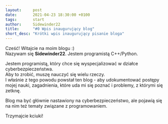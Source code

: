 ```yaml
---
layout:     post
date:       2021-04-23 18:30:00 +0100
tags:       start
author:     Sidewinder22
title:      "#0 Wpis inaugurujący blog"
short_desc: "Krótki wpis inaugurujący pisanie bloga"
---
```


Cześć! Witajcie na moim blogu :)  
Nazywam się **Sidewinder22**. Jestem programistą C++/Python.

Jestem programistą, który chce się wyspecjalizować w działce cyberbezpieczeństwa.  
Aby to zrobić, muszę nauczyć się wielu rzeczy.  
I właśnie z tego powodu powstał ten blog - aby udokumentować postępy mojej nauki,
zagadnienia, które uda mi się poznać i problemy, z którymi się zetknę.

Blog ma być głównie nastawiony na cyberbezpieczeństwo, ale pojawią się na nim też
tematy związane z programowaniem.

Trzymajcie kciuki!

